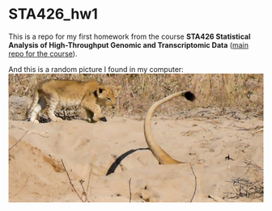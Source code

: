 # STA426_hw1

This is a repo for my first homework from the course **STA426 Statistical Analysis of High-Throughput Genomic and Transcriptomic Data** ([main repo for the course](https://github.com/sta426hs2018/material)).

And this is a random picture I found in my computer:
![](https://github.com/parizkh/STA426_hw1/blob/master/Lion-in-hole.jpg)
